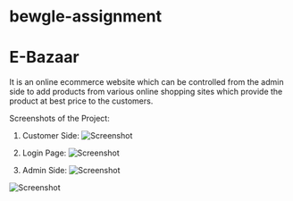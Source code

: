 # bewgle-assignment
# E-Bazaar
  It is an online ecommerce website which can be controlled from the admin side to add products from various online shopping sites which provide the product at best price to the customers.
  
  Screenshots of the Project:
  
  1. Customer Side:
  ![Screenshot](screenshots/s1.png)

  2. Login Page:
  ![Screenshot](screenshots/s2.png)
  
  3. Admin Side:
  ![Screenshot](screenshots/s3.png)
  
  ![Screenshot](screenshots/s4.png)



